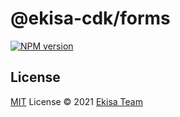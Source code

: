 # @ekisa-cdk/forms

[![NPM version](https://img.shields.io/npm/v/@ekisa-cdk/forms?color=a1b858&label=)](https://www.npmjs.com/package/@ekisa-cdk/forms)

## License

[MIT](./LICENSE) License © 2021 [Ekisa Team](https://github.com/Ekisa-Team/cdk)
